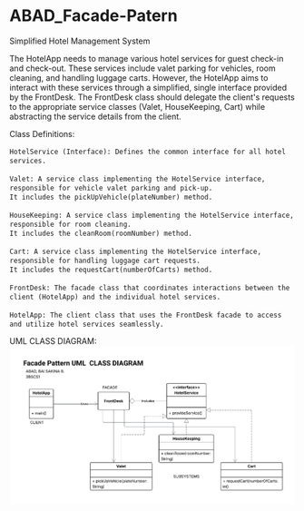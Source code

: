 # ABAD_Facade-Patern

Simplified Hotel Management System

The HotelApp needs to manage various hotel services for guest check-in and check-out. 
These services include valet parking for vehicles, room cleaning, and handling luggage carts. 
However, the HotelApp aims to interact with these services through a simplified, single interface provided by the FrontDesk. 
The FrontDesk class should delegate the client's requests to the appropriate service classes (Valet, HouseKeeping, Cart) while abstracting the service details from the client.

Class Definitions:

    HotelService (Interface): Defines the common interface for all hotel services.

    Valet: A service class implementing the HotelService interface, responsible for vehicle valet parking and pick-up. 
    It includes the pickUpVehicle(plateNumber) method.

    HouseKeeping: A service class implementing the HotelService interface, responsible for room cleaning. 
    It includes the cleanRoom(roomNumber) method.

    Cart: A service class implementing the HotelService interface, responsible for handling luggage cart requests. 
    It includes the requestCart(numberOfCarts) method.

    FrontDesk: The facade class that coordinates interactions between the client (HotelApp) and the individual hotel services.

    HotelApp: The client class that uses the FrontDesk facade to access and utilize hotel services seamlessly.

UML CLASS DIAGRAM:
![Facade Uml](FCD_UML.png)